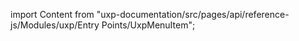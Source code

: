 
import Content from "uxp-documentation/src/pages/api/reference-js/Modules/uxp/Entry Points/UxpMenuItem";

<Content query="product=xd"/>
